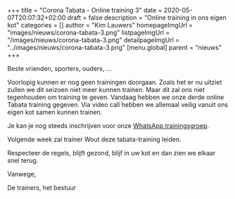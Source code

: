 +++
title = "Corona Tabata - Online training 3"
date = 2020-05-07T20:07:32+02:00
draft = false
description = "Online training in ons eigen kot"
categories = []
author = "Kim Lauwers"
homepageImgUrl = "images/nieuws/corona-tabata-3.png"
listpageImgUrl = "/images/nieuws/corona-tabata-3.png"
detailpageImgUrl = "../images/nieuws/corona-tabata-3.png"
[menu.global]
    parent = "nieuws"
+++

Beste vrienden, sporters, ouders, ...
 
Voorlopig kunnen er nog geen trainingen doorgaan. Zoals het er nu uitziet zullen we dit seizoen niet meer kunnen trainen.
Maar dit zal ons niet tegenhouden om training te geven. Vandaag hebben we onze derde online Tabata training gegeven.
Via video call hebben we allemaal veilig vanuit ons eigen kot samen kunnen trainen.

Je kan je nog steeds inschrijven voor onze [WhatsApp trainingsgroep](https://www.jujitsukeerbergen.be/nieuws/2020/04/16/corona-april---geen-training/).

Volgende week zal trainer Wout deze tabata-training leiden.


Respecteer de regels, blijft gezond, blijf in uw kot en dan zien we elkaar snel terug.


Vanwege,

De trainers, het bestuur